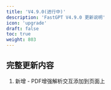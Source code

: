 ```yaml
---
title: 'V4.9.0(进行中)'
description: 'FastGPT V4.9.0 更新说明'
icon: 'upgrade'
draft: false
toc: true
weight: 803
---
```



## 完整更新内容

1. 新增 - PDF增强解析交互添加到页面上